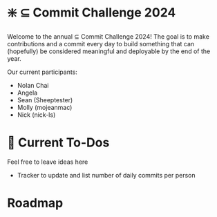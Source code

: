 # :sparkle: $\subseteq$ Commit Challenge 2024
Welcome to the annual $\subseteq$ Commit Challenge 2024! The goal is to make contributions and a commit every day to build something that can (hopefully) be considered meaningful and deployable by the end of the year. 

Our current participants:
- Nolan Chai
- Angela
- Sean (Sheeptester)
- Molly (mojeanmac)
- Nick (nick-ls)

# :memo: Current To-Dos
Feel free to leave ideas here
- Tracker to update and list number of daily commits per person

# Roadmap
